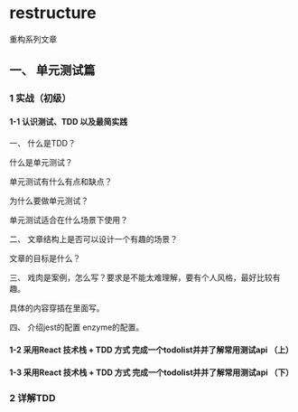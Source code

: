# restructure
重构系列文章

## 一、 单元测试篇
### 1 实战（初级）
#### 1-1 认识测试、TDD 以及最简实践

一、
什么是TDD？

什么是单元测试？

单元测试有什么有点和缺点？

为什么要做单元测试？

单元测试适合在什么场景下使用？

二、
文章结构上是否可以设计一个有趣的场景？

文章的目标是什么？

三、
戏肉是案例，怎么写？要求是不能太难理解，要有个人风格，最好比较有趣。

具体的内容穿插在里面写。

四、
介绍jest的配置 enzyme的配置。


#### 1-2 采用React 技术栈 + TDD 方式 完成一个todolist并并了解常用测试api （上）

#### 1-3 采用React 技术栈 + TDD 方式 完成一个todolist并并了解常用测试api （下）

### 2 详解TDD




